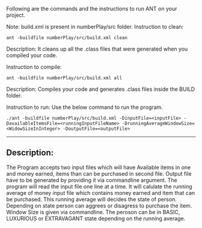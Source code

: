 Following are the commands and the instructions to run ANT on your project.

Note: build.xml is present in numberPlay/src folder.
Instruction to clean:
```
ant -buildfile numberPlay/src/build.xml clean
```
Description: It cleans up all the .class files that were generated when you compiled your code.

Instruction to compile:
```
ant -buildfile numberPlay/src/build.xml all
```
Description: Compiles your code and generates .class files inside the BUILD folder.

Instruction to run:
Use the below command to run the program.
```
./ant -buildfile numberPlay/src/build.xml -DinputFile=<inputFile> -DavailableItemsFile=<runningInputFileName> -DrunningAverageWindowSize=<WidowSizeInInteger> -DoutputFile=<outputFile>
```

-----------------------------------------------------------------------
## Description:
The Program accepts two input files which will have Available items in one and money earned, items than can be purchased in second file. Output file have to be generated by providing it via commandline argument. The program will read the input file one line at a time. It will calulate the running average of money input file which contains money earned and item that can be purchased.
This running average will decides the state of person. Depending on state person can aggrees or disagress to purchase the item. Window Size is given via commandline.
The peroson can be in BASIC, LUXURIOUS or EXTRAVAGANT state depending on the running average.
